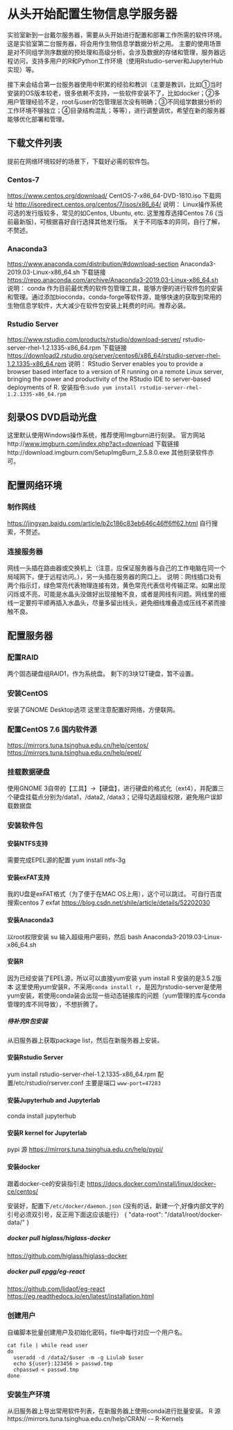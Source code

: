 # 从头开始配置生物信息学服务器
实验室新到一台戴尔服务器，需要从头开始进行配置和部署工作所需的软件环境。
这是实验室第二台服务器，将会用作生物信息学数据分析之用。
主要的使用场景是对不同组学测序数据的预处理和高级分析。会涉及数据的存储和管理，服务器远程访问，支持多用户的R和Python工作环境（使用Rstudio-server和JupyterHub实现）等。

接下来会结合第一台服务器使用中积累的经验和教训（主要是教训，比如①当时安装的OS版本较老，很多依赖不支持，一些软件安装不了，比如docker；②多用户管理经验不足，root与user的包管理层次没有明确；③不同组学数据分析的工作环境不够独立；④目录结构混乱；等等），进行调整调优，希望在新的服务器能够优化部署和管理。

## 下载文件列表
提前在网络环境较好的场景下，下载好必需的软件包。
### Centos-7
https://www.centos.org/download/
CentOS-7-x86_64-DVD-1810.iso
下载网址 http://isoredirect.centos.org/centos/7/isos/x86_64/
说明：
Linux操作系统可选的发行版较多，常见的如Centos, Ubuntu, etc.
这里推荐选择Centos 7.6 (当前最新版)，可根据喜好自行选择其他发行版。
关于不同版本的异同，自行了解，不赘述。

### Anaconda3 
https://www.anaconda.com/distribution/#download-section
Anaconda3-2019.03-Linux-x86_64.sh
下载链接 https://repo.anaconda.com/archive/Anaconda3-2019.03-Linux-x86_64.sh
说明：
conda 作为目前最优秀的软件包管理工具，能够方便的进行软件包的安装和管理。通过添加bioconda，conda-forge等软件源，能够快速的获取到常用的生物信息学软件，大大减少在软件包安装上耗费的时间。推荐必装。

### Rstudio Server
https://www.rstudio.com/products/rstudio/download-server/
rstudio-server-rhel-1.2.1335-x86_64.rpm
下载链接 https://download2.rstudio.org/server/centos6/x86_64/rstudio-server-rhel-1.2.1335-x86_64.rpm
说明：
RStudio Server enables you to provide a browser based interface to a version of R running on a remote Linux server, bringing the power and productivity of the RStudio IDE to server-based deployments of R.
安装指令:`sudo yum install rstudio-server-rhel-1.2.1335-x86_64.rpm`

## 刻录OS DVD启动光盘
这里默认使用Windows操作系统，推荐使用Imgburn进行刻录。 
官方网站http://www.imgburn.com/index.php?act=download
下载链接http://download.imgburn.com/SetupImgBurn_2.5.8.0.exe
其他刻录软件亦可。

## 配置网络环境
### 制作网线
https://jingyan.baidu.com/article/b2c186c83eb646c46ff6ff62.html
自行搜索，不赘述。
### 连接服务器
网线一头插在路由器或交换机上（注意，应保证服务器与自己的工作电脑在同一个局域网下，便于远程访问。），另一头插在服务器的网口上。
说明：网线插口处有两个指示灯，绿色常亮代表物理连接有效，黄色常亮代表信号传输正常。如果出现闪烁或不亮，可能是水晶头没做好出现接触不良，或者是网线有问题。网线里的细线一定要捋平顺再插入水晶头，尽量多留出线头，避免细线堆叠造成压线不紧而接触不良。

## 配置服务器
### 配置RAID
两个固态硬盘组RAID1，作为系统盘。
剩下的3块12T硬盘，暂不设置。

### 安装CentOS
安装了GNOME Desktop选项
这里注意配置好网络，方便联网。

### 配置CentOS 7.6 国内软件源
https://mirrors.tuna.tsinghua.edu.cn/help/centos/
https://mirrors.tuna.tsinghua.edu.cn/help/epel/
### 挂载数据硬盘
使用GNOME 3自带的【工具】->【硬盘】，进行硬盘的格式化（ext4），并配置三个硬盘挂载点分别为/data1，/data2, /data3；记得勾选超级权限，避免用户误卸载数据盘

### 安装软件包
#### 安装NTFS支持
需要完成EPEL源的配置
yum install ntfs-3g 
#### 安装exFAT支持
我的U盘是exFAT格式（为了便于在MAC OS上用），这个可以跳过。
可自行百度搜索centos 7 exfat
https://blog.csdn.net/shile/article/details/52202030
#### 安装Anaconda3
以root权限安装
su
输入超级用户密码，然后
bash Anaconda3-2019.03-Linux-x86_64.sh
#### 安装R
因为已经安装了EPEL源，所以可以直接yum安装
yum install R
安装的是3.5.2版本
这里使用yum安装R，不采用`conda install r`，是因为rstudio-server是使用yum安装，若使用conda装会出现一些动态链接库的问题（yum管理的库与conda管理的库不同导致），不想折腾了。
##### 待补充R包安装
从旧服务器上获取package list，然后在新服务器上安装。

#### 安装Rstudio Server
yum install rstudio-server-rhel-1.2.1335-x86_64.rpm
配置/etc/rstudio/rserver.conf
主要是端口
`www-port=47283`

#### 安装Jupyterhub and Jupyterlab
conda install jupyterhub

#### 安装R kernel for Jupyterlab 
pypi 源
https://mirrors.tuna.tsinghua.edu.cn/help/pypi/

#### 安装docker
跟着docker-ce的安装指引走
https://docs.docker.com/install/linux/docker-ce/centos/

安装好，配置下`/etc/docker/daemon.json` (没有的话，新建一个,好像内部文字的引号必须双引号，反正用下面这应该能行）
{
   "data-root": "/data1/root/docker-data/"
}
##### docker pull higlass/higlass-docker
https://github.com/higlass/higlass-docker
##### docker pull epgg/eg-react
https://github.com/lidaof/eg-react
https://eg.readthedocs.io/en/latest/installation.html
### 创建用户
自编脚本批量创建用户及初始化密码，file中每行对应一个用户名。
```
cat file | while read user
do
  useradd -d /data2/$user -m -g Liulab $user
  echo ${user}:123456 > passwd.tmp
  chpasswd < passwd.tmp
done
```
### 安装生产环境
从旧服务器上导出常用软件列表，在新服务器上使用conda进行批量安装。
R 源https://mirrors.tuna.tsinghua.edu.cn/help/CRAN/
-- R-Kernels
